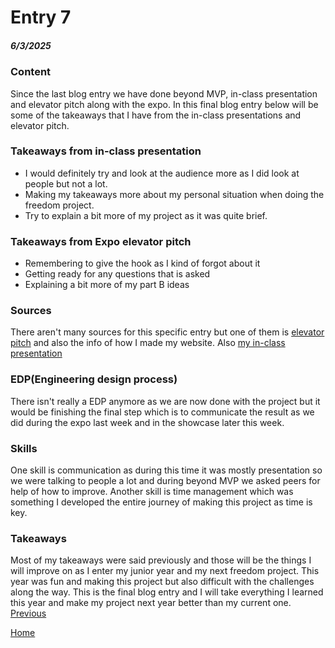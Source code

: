 # Entry 7
##### 6/3/2025


### Content
Since the last blog entry we have done beyond MVP, in-class presentation and elevator pitch along with the expo. In this final blog entry below will be some of the takeaways that I have from the in-class presentations and elevator pitch.


### Takeaways from in-class presentation
* I would definitely try and look at the audience more as I did look at people but not a lot.
* Making my takeaways more about my personal situation when doing the freedom project.
* Try to explain a bit more of my project as it was quite brief.


### Takeaways from Expo elevator pitch
* Remembering to give the hook as I kind of forgot about it
* Getting ready for any questions that is asked
* Explaining a bit more of my part B ideas


### Sources
There aren't many sources for this specific entry but one of them is [elevator pitch](https://docs.google.com/document/d/1z4q0WbgMkrzhM0e-d9qquMsieLkLmv6oCoOVk9NM_Yc/edit?tab=t.0) and also the info of how I made my website. Also [my in-class presentation](https://docs.google.com/presentation/d/1-YT419ezOEkzjZ5IXaKf8Eo9za56W6TnmapehzMP36Q/edit?slide=id.p#slide=id.p)


### EDP(Engineering design process)
There isn't really a EDP anymore as we are now done with the project but it would be finishing the final step which is to communicate the result as we did during the expo last week and in the showcase later this week.

### Skills
One skill is communication as during this time it was mostly presentation so we were talking to people a lot and during beyond MVP we asked peers for help of how to improve. Another skill is time management which was something I developed the entire journey of making this project as time is key. 


### Takeaways
Most of my takeaways were said previously and those will be the things I will improve on as I enter my junior year and my next freedom project. This year was fun and making this project but also difficult with the challenges along the way. This is the final blog entry and I will take everything I learned this year and make my project next year better than my current one.
[Previous](entry06.md)


[Home](../README.md)
